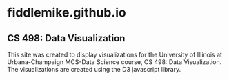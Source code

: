 # fiddlemike.github.io

## CS 498: Data Visualization
This site was created to display visualizations for the University of Illinois at Urbana-Champaign MCS-Data Science course, CS 498: Data Visualization. The visualizations are created using the D3 javascript library.

